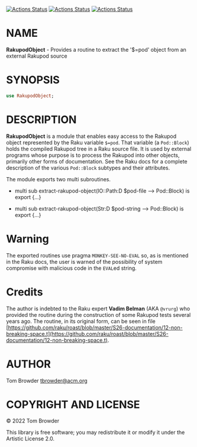 [![Actions Status](https://github.com/tbrowder/RakupodObject/actions/workflows/linux.yml/badge.svg)](https://github.com/tbrowder/RakupodObject/actions) [![Actions Status](https://github.com/tbrowder/RakupodObject/actions/workflows/macos.yml/badge.svg)](https://github.com/tbrowder/RakupodObject/actions) [![Actions Status](https://github.com/tbrowder/RakupodObject/actions/workflows/windows.yml/badge.svg)](https://github.com/tbrowder/RakupodObject/actions)

NAME
====

**RakupodObject** - Provides a routine to extract the '$=pod' object from an external Rakupod source

SYNOPSIS
========

```raku
use RakupodObject;
```

DESCRIPTION
===========

**RakupodObject** is a module that enables easy access to the Rakupod object represented by the Raku variable `$=pod`. That variable (a `Pod::Block`) holds the compiled Rakupod tree in a Raku source file. It is used by external programs whose purpose is to process the Rakupod into other objects, primarily other forms of documentation. See the Raku docs for a complete description of the various `Pod::Block` subtypes and their attributes.

The module exports two multi subroutines.

  * multi sub extract-rakupod-object(IO::Path:D $pod-file --> Pod::Block) is export {...}

  * multi sub extract-rakupod-object(Str:D $pod-string --> Pod::Block) is export {...}

Warning
=======

The exported routines use pragma `MONKEY-SEE-NO-EVAL` so, as is mentioned in the Raku docs, the user is warned of the possibility of system compromise with malicious code in the `EVAL`ed string.

Credits
=======

The author is indebted to the Raku expert **Vadim Belman** (AKA `@vrurg`) who provided the routine during the construction of some Rakupod tests several years ago. The routine, in its original form, can be seen in file [https://github.com/raku/roast/blob/master/S26-documentation/12-non-breaking-space.t](https://github.com/raku/roast/blob/master/S26-documentation/12-non-breaking-space.t).

AUTHOR
======

Tom Browder <tbrowder@acm.org>

COPYRIGHT AND LICENSE
=====================

© 2022 Tom Browder

This library is free software; you may redistribute it or modify it under the Artistic License 2.0.

